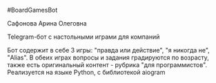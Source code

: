 #BoardGamesBot

Сафонова Арина Олеговна

Telegram-бот с настольными играми для компаний

Бот содержит в себе 3 игры: "правда или действие", "я никогда не", "Alias". 
В обеих играх вопросы и задания градируются по возрасту, 
также есть оригинальный контент - рубрика "для программистов".
Реализуется на языке Python, с библиотекой aiogram